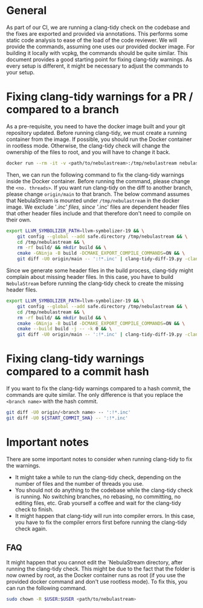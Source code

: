 # General
As part of our CI, we are running a clang-tidy check on the codebase and the fixes are exported and provided via annotations.
This performs some static code analysis to ease of the load of the code reviewer.
We will provide the commands, assuming one uses our provided docker image.
For building it locally with vcpkg, the commands should be quite similar.
This document provides a good starting point for fixing clang-tidy warnings.
As every setup is different, it might be necessary to adjust the commands to your setup.

# Fixing clang-tidy warnings for a PR / compared to a branch
As a pre-requisite, you need to have the docker image built and your git repository updated.
Before running clang-tidy, we must create a running container from the image.
If possible, you should run the Docker container in rootless mode. 
Otherwise, the clang-tidy check will change the ownership of the files to root, and you will have to change it back. 
```bash
docker run --rm -it -v <path/to/nebulastream>:/tmp/nebulastream nebulastream/nes-development
```

Then, we can run the following command to fix the clang-tidy warnings inside the Docker container.
Before running the command, please change the `<no. threads>`.
If you want run clang-tidy on the diff to another branch, please change `origin/main` to that branch.
The below command assumes that NebulaStream is mounted under `/tmp/nebulastream` in the docker image.
We exclude '*.inc' files, since '*.inc' files are dependent header files that other header files include and that therefore don't need to compile on their own.
```bash
export LLVM_SYMBOLIZER_PATH=llvm-symbolizer-19 && \
    git config --global --add safe.directory /tmp/nebulastream && \
    cd /tmp/nebulastream && \
    rm -rf build/ && mkdir build && \
    cmake -GNinja -B build -DCMAKE_EXPORT_COMPILE_COMMANDS=ON && \
    git diff -U0 origin/main -- ':!*.inc' | clang-tidy-diff-19.py -clang-tidy-binary clang-tidy-19 -p1 -path build -fix -config-file .clang-tidy -use-color -j <no. threads>
```
Since we generate some header files in the build process, clang-tidy might complain about missing header files.
In this case, you have to build `NebulaStream` before running the clang-tidy check to create the missing header files.
```bash
export LLVM_SYMBOLIZER_PATH=llvm-symbolizer-19 && \
    git config --global --add safe.directory /tmp/nebulastream && \
    cd /tmp/nebulastream && \
    rm -rf build/ && mkdir build && \
    cmake -GNinja -B build -DCMAKE_EXPORT_COMPILE_COMMANDS=ON && \
    cmake --build build -j -- -k 0 && \
    git diff -U0 origin/main -- ':!*.inc' | clang-tidy-diff-19.py -clang-tidy-binary clang-tidy-19 -p1 -path build -fix -config-file .clang-tidy -use-color -j <no. threads>
```

# Fixing clang-tidy warnings compared to a commit hash
If you want to fix the clang-tidy warnings compared to a hash commit, the commands are quite similar.
The only difference is that you replace the `<branch name>` with the hash commit.
```bash
git diff -U0 origin/<branch name> -- ':!*.inc'
git diff -U0 ${START_COMMIT_SHA} -- ':!*.inc'
```

# Important notes
There are some important notes to consider when running clang-tidy to fix the warnings.
- It might take a while to run the clang-tidy check, depending on the number of files and the number of threads you use.
- You should not do anything to the codebase while the clang-tidy check is running. No switching branches, no rebasing, no committing, no editing files, etc. Grab yourself a coffee and wait for the clang-tidy check to finish.
- It might happen that clang-tidy will run into compiler errors. In this case, you have to fix the compiler errors first before running the clang-tidy check again.


## FAQ
It might happen that you cannot edit the `NebulaStream directory, after running the clang-tidy check.
This might be due to the fact that the folder is now owned by root, as the Docker container runs as root (if you use the provided docker command and don't use rootless mode).
To fix this, you can run the following command.
```bash
sudo chown -R $USER:$USER <path/to/nebulastream>
```
